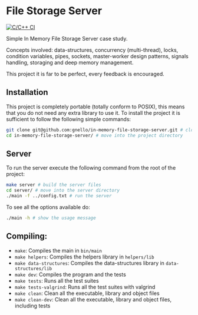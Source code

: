 # File Storage Server
[![C/C++ CI][1]][2]

Simple In Memory File Storage Server case study.  

Concepts involved: data-structures, concurrency (multi-thread), locks, condition variables, pipes, sockets, master-worker design patterns, signals handling, storaging and deep memory management. 

This project it is far to be perfect, every feedback is encouraged.

## Installation
This project is completely portable (totally conform to POSIX), this means that you do not need any extra library to use it.
To install the project it is sufficient to follow the following simple commands:

```bash
git clone git@github.com:gnello/in-memory-file-storage-server.git # clone the project
cd in-memory-file-storage-server/ # move into the project directory
```

## Server
To run the server execute the following command from the root of the project:

```bash
make server # build the server files 
cd server/ # move into the server directory
./main -f ../config.txt # run the server
```

To see all the options available do:
```bash
./main -h # show the usage message
```

## Compiling:

- `make`: Compiles the main in `bin/main`
- `make helpers`: Compiles the helpers library in `helpers/lib`
- `make data-structures`: Compiles the data-structures library in `data-structures/lib`
- `make dev`: Compiles the program and the tests
- `make tests`: Runs all the test suites
- `make tests-valgrind`: Runs all the test suites with valgrind
- `make clean`: Clean all the executable, library and object files
- `make clean-dev`: Clean all the executable, library and object files, including tests

[1]: https://github.com/gnello/so-project/actions/workflows/c-cpp.yml/badge.svg
[2]: https://github.com/gnello/so-project/actions/workflows/c-cpp.yml
